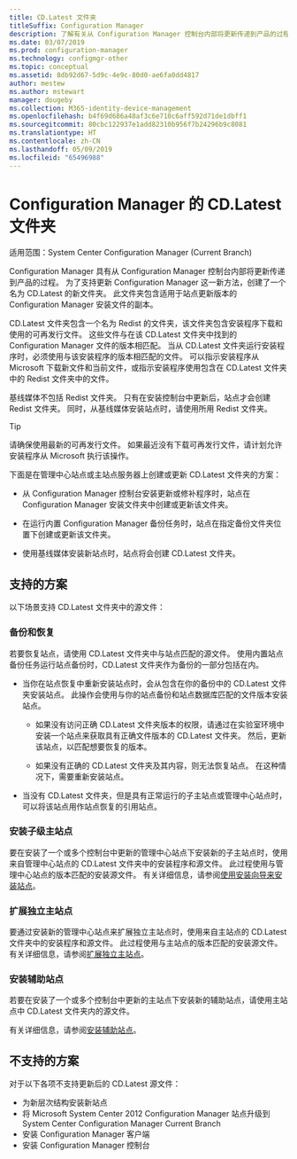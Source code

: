 ```yaml
---
title: CD.Latest 文件夹
titleSuffix: Configuration Manager
description: 了解有关从 Configuration Manager 控制台内部将更新传递到产品的过程。
ms.date: 03/07/2019
ms.prod: configuration-manager
ms.technology: configmgr-other
ms.topic: conceptual
ms.assetid: 8db92d67-5d9c-4e9c-80d0-ae6fa0dd4817
author: mestew
ms.author: mstewart
manager: dougeby
ms.collection: M365-identity-device-management
ms.openlocfilehash: b4f69d686a48af3c6e710c6aff592d71de1dbff1
ms.sourcegitcommit: 80cbc122937e1add82310b956f7b24296b9c8081
ms.translationtype: HT
ms.contentlocale: zh-CN
ms.lasthandoff: 05/09/2019
ms.locfileid: "65496988"
---
```

# <a name="the-cdlatest-folder-for-configuration-manager"></a>Configuration Manager 的 CD.Latest 文件夹

适用范围：System Center Configuration Manager (Current Branch)

Configuration Manager 具有从 Configuration Manager 控制台内部将更新传递到产品的过程。 为了支持更新 Configuration Manager 这一新方法，创建了一个名为 CD.Latest 的新文件夹。 此文件夹包含适用于站点更新版本的 Configuration Manager 安装文件的副本。  

CD.Latest 文件夹包含一个名为 Redist 的文件夹，该文件夹包含安装程序下载和使用的可再发行文件。 这些文件与在该 CD.Latest 文件夹中找到的 Configuration Manager 文件的版本相匹配。 当从 CD.Latest 文件夹运行安装程序时，必须使用与该安装程序的版本相匹配的文件。 可以指示安装程序从 Microsoft 下载新文件和当前文件，或指示安装程序使用包含在 CD.Latest 文件夹中的 Redist 文件夹中的文件。

基线媒体不包括 Redist 文件夹。 只有在安装控制台中更新后，站点才会创建 Redist 文件夹。 同时，从基线媒体安装站点时，请使用所用 Redist 文件夹。  

> [!TIP]  
> 请确保使用最新的可再发行文件。 如果最近没有下载可再发行文件，请计划允许安装程序从 Microsoft 执行该操作。   

下面是在管理中心站点或主站点服务器上创建或更新 CD.Latest 文件夹的方案：  

- 从 Configuration Manager 控制台安装更新或修补程序时，站点在 Configuration Manager 安装文件夹中创建或更新该文件夹。  

- 在运行内置 Configuration Manager 备份任务时，站点在指定备份文件夹位置下创建或更新该文件夹。  

- 使用基线媒体安装新站点时，站点将会创建 CD.Latest 文件夹。


## <a name="supported-scenarios"></a>支持的方案

以下场景支持 CD.Latest 文件夹中的源文件：  

### <a name="backup-and-recovery"></a>备份和恢复
若要恢复站点，请使用 CD.Latest 文件夹中与站点匹配的源文件。 使用内置站点备份任务运行站点备份时，CD.Latest 文件夹作为备份的一部分包括在内。

- 当你在站点恢复中重新安装站点时，会从包含在你的备份中的 CD.Latest 文件夹安装站点。 此操作会使用与你的站点备份和站点数据库匹配的文件版本安装站点。  

    - 如果没有访问正确 CD.Latest 文件夹版本的权限，请通过在实验室环境中安装一个站点来获取具有正确文件版本的 CD.Latest 文件夹。 然后，更新该站点，以匹配想要恢复的版本。  

    - 如果没有正确的 CD.Latest 文件夹及其内容，则无法恢复站点。 在这种情况下，需要重新安装站点。  

- 当没有 CD.Latest 文件夹，但是具有正常运行的子主站点或管理中心站点时，可以将该站点用作站点恢复的引用站点。  

### <a name="install-a-child-primary-site"></a>安装子级主站点
要在安装了一个或多个控制台中更新的管理中心站点下安装新的子主站点时，使用来自管理中心站点的 CD.Latest 文件夹中的安装程序和源文件。 此过程使用与管理中心站点的版本匹配的安装源文件。 有关详细信息，请参阅[使用安装向导来安装站点](/sccm/core/servers/deploy/install/use-the-setup-wizard-to-install-sites)。  

### <a name="expand-a-stand-alone-primary-site"></a>扩展独立主站点
要通过安装新的管理中心站点来扩展独立主站点时，使用来自主站点的 CD.Latest 文件夹中的安装程序和源文件。 此过程使用与主站点的版本匹配的安装源文件。 有关详细信息，请参阅[扩展独立主站点](/sccm/core/servers/deploy/install/use-the-setup-wizard-to-install-sites#bkmk_expand)。

### <a name="install-a-secondary-site"></a>安装辅助站点
<!-- SCCMDocs-pr issue #3164 -->
若要在安装了一个或多个控制台中更新的主站点下安装新的辅助站点，请使用主站点中 CD.Latest 文件夹内的源文件。 

有关详细信息，请参阅[安装辅助站点](/sccm/core/servers/deploy/install/use-the-setup-wizard-to-install-sites#bkmk_secondary)。 


## <a name="unsupported-scenarios"></a>不支持的方案

对于以下各项不支持更新后的 CD.Latest 源文件：  
   
- 为新层次结构安装新站点  
- 将 Microsoft System Center 2012 Configuration Manager 站点升级到 System Center Configuration Manager Current Branch
- 安装 Configuration Manager 客户端
- 安装 Configuration Manager 控制台

